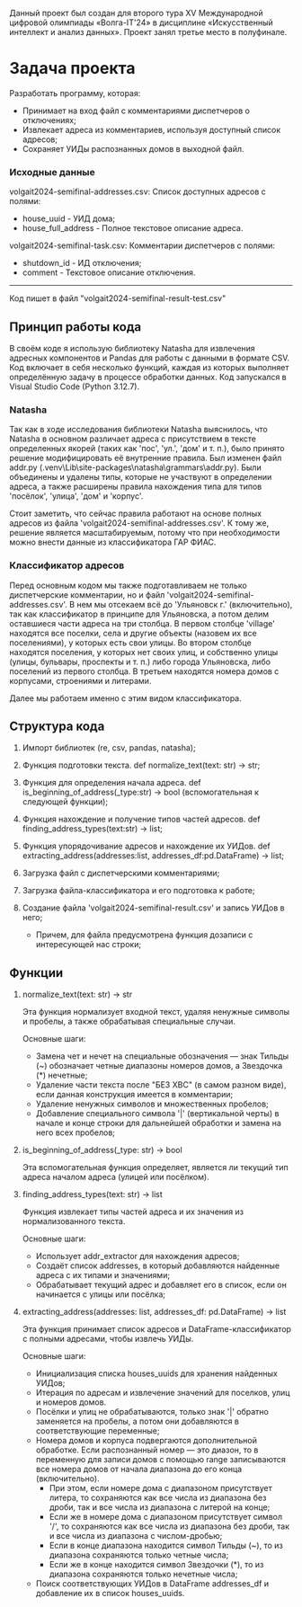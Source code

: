 Данный проект был создан для второго тура XV Международной цифровой олимпиады «Волга-IT'24» в дисциплине «Искусственный интеллект и анализ данных». Проект занял третье место в полуфинале.

# Задача проекта
Разработать программу, которая:

* Принимает на вход файл с комментариями диспетчеров о отключениях;
* Извлекает адреса из комментариев, используя доступный список адресов;
* Сохраняет УИДы распознанных домов в выходной файл.

### Исходные данные
   volgait2024-semifinal-addresses.csv: Список доступных адресов с полями:
   * house_uuid - УИД дома;
   * house_full_address - Полное текстовое описание адреса.

   volgait2024-semifinal-task.csv: Комментарии диспетчеров с полями:
   * shutdown_id - ИД отключения;
   * comment - Текстовое описание отключения.

---

Код пишет в файл "volgait2024-semifinal-result-test.csv"

## Принцип работы кода
В своём коде я использую библиотеку Natasha для извлечения адресных компонентов и Pandas для работы с данными в формате CSV. Код включает в себя несколько функций, каждая из которых выполняет определённую задачу в процессе обработки данных. Код запускался в Visual Studio Code (Python 3.12.7).

### Natasha
Так как в ходе исследования библиотеки Natasha выяснилось, что Natasha в основном различает адреса с присутствием в тексте определенных якорей (таких как 'пос', 'ул.', 'дом' и т. п.), было принято решение модифицировать её внутренние правила. Был изменен файл addr.py (\.venv\Lib\site-packages\natasha\grammars\addr.py). Были объединены и удалены типы, которые не участвуют в определении адреса, а также расширены правила нахождения типа для типов 'посёлок', 'улица', 'дом' и 'корпус'.

Стоит заметить, что сейчас правила работают на основе полных адресов из файла 'volgait2024-semifinal-addresses.csv'. К тому же, решение является масштабируемым, потому что при необходимости можно внести данные из классификатора ГАР ФИАС.

### Классификатор адресов
Перед основным кодом мы также подготавливаем не только диспетчерские комментарии, но и файл 'volgait2024-semifinal-addresses.csv'. В нем мы отсекаем всё до 'Ульяновск г.' (включительно), так как классификатор в принципе для Ульяновска, а потом делим оставшиеся части адреса на три столбца. В первом столбце 'village' находятся все поселки, села и другие объекты (назовем их все поселениями), у которых есть свои улицы. Во втором столбце находятся поселения, у которых нет своих улиц, и собственно улицы (улицы, бульвары, проспекты и т. п.) либо города Ульяновска, либо поселений из первого столбца. В третьем находятся номера домов с корпусами, строениями и литерами.

Далее мы работаем именно с этим видом классификатора.


## Структура кода
1.  Импорт библиотек (re, csv, pandas, natasha);

2.  Функция подготовки текста. def normalize_text(text: str) -> str;

3. Функция для определения начала адреса. def is_beginning_of_address(_type:str) -> bool (вспомогательная к следующей функции);

4. Функция нахождение и получение типов частей адресов. def finding_address_types(text:str) -> list;

5. Функция упорядочивание адресов и нахождение их УИДов. def extracting_address(addresses:list, addresses_df:pd.DataFrame) -> list;

6. Загрузка файл с диспетчерскими комментариями;

7. Загрузка файла-классификатора и его подготовка к работе;

8. Создание файла 'volgait2024-semifinal-result.csv' и запись УИДов в него; 
    * Причем, для файла предусмотрена функция дозаписи с интересующей нас строки;


## Функции
1. normalize_text(text: str) -> str

    Эта функция нормализует входной текст, удаляя ненужные символы и пробелы, а также обрабатывая специальные случаи.

    Основные шаги:

    * Замена чет и нечет на специальные обозначения — знак Тильды (~) обозначает четные диапазоны номеров домов, а Звездочка (*) нечетные;
    * Удаление части текста после "БЕЗ ХВС" (в самом разном виде), если данная конструкция имеется в комментарии;
    * Удаление ненужных символов и множественных пробелов;
    * Добавление специального символа '|' (вертикальной черты) в начале и конце строки для дальнейшей обработки и замена на него всех пробелов;

2. is_beginning_of_address(_type: str) -> bool

    Эта вспомогательная функция определяет, является ли текущий тип адреса началом адреса (улицей или посёлком).

3. finding_address_types(text: str) -> list

    Функция извлекает типы частей адреса и их значения из нормализованного текста.

    Основные шаги:
    * Использует addr_extractor для нахождения адресов;
    * Создаёт список addresses, в который добавляются найденные адреса с их типами и значениями;
    * Обрабатывает текущий адрес и добавляет его в список, если он начинается с улицы или посёлка;

4. extracting_address(addresses: list, addresses_df: pd.DataFrame) -> list

    Эта функция принимает список адресов и DataFrame-классификатор с полными адресами, чтобы извлечь УИДы.

    Основные шаги:
    * Инициализация списка houses_uuids для хранения найденных УИДов;
    * Итерация по адресам и извлечение значений для поселков, улиц и номеров домов.
    * Посёлки и улиц не обрабатываются, только знак '|' обратно заменяется на пробелы, а потом они добавляются в соответствующие переменные;
    * Номера домов и корпуса подвергаются дополнительной обработке. Если распознанный номер — это диазон, то в переменную для записи домов с помощью range записываются все номера домов от начала диапазона до его конца (включительно).
        * При этом, если номере дома с диапазоном присутствует литера, то сохраняются как все числа из диапазона без дроби, так и все числа из диапазона с литерой на конце;
        * Если же в номере дома с диапазоном присутствует символ '/', то сохраняются как все числа из диапазона без дроби, так и все числа из диапазона с числом-дробью;
        * Если в конце диапазона находится символ Тильды (~), то из диапазона сохраняются только четные числа;
        * Если же в конце находится символ Звездочки (*), то из диапазона сохраняются только нечетные числа;
    * Поиск соответствующих УИДов в DataFrame addresses_df и добавление их в список houses_uuids.
